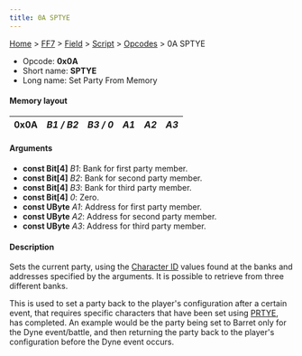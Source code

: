```yaml
---
title: 0A SPTYE
---
```


[Home](Main%20Page.md) > [FF7](FF7.md) > [Field](FF7/Field.md) > [Script](FF7/Field/Script.md) > [Opcodes](FF7/Field/Script/Opcodes.md) > 0A SPTYE

-   Opcode: **0x0A**
-   Short name: **SPTYE**
-   Long name: Set Party From Memory

#### Memory layout

| 0x0A | *B1 / B2* | *B3 / 0* | *A1* | *A2* | *A3* |
|------|-----------|----------|------|------|------|

#### Arguments

-   **const Bit\[4\]** *B1*: Bank for first party member.
-   **const Bit\[4\]** *B2*: Bank for second party member.
-   **const Bit\[4\]** *B3*: Bank for third party member.
-   **const Bit\[4\]** *0*: Zero.
-   **const UByte** *A1*: Address for first party member.
-   **const UByte** *A2*: Address for second party member.
-   **const UByte** *A3*: Address for third party member.

#### Description

Sets the current party, using the [Character ID][] values found at the
banks and addresses specified by the arguments. It is possible to
retrieve from three different banks.

This is used to set a party back to the player's configuration after a
certain event, that requires specific characters that have been set
using [PRTYE][], has completed. An example would be the party being set
to Barret only for the Dyne event/battle, and then returning the party
back to the player's configuration before the Dyne event occurs.

  [Character ID]: FF7/Field/Character%20ID.md "wikilink"
  [PRTYE]: FF7/Field/Script/Opcodes/CA%20PRTYE.md "wikilink"
